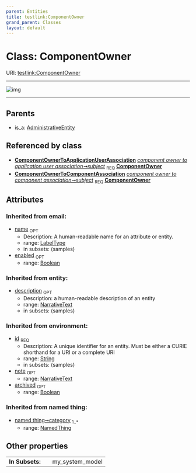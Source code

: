 ```yaml
---
parent: Entities
title: testlink:ComponentOwner
grand_parent: Classes
layout: default
---
```


# Class: ComponentOwner




URI: [testlink:ComponentOwner](https://w3id.org/testlink/vocab/ComponentOwner)


---

![img](http://yuml.me/diagram/nofunky;dir:TB/class/[NamedThing],[ComponentOwnerToComponentAssociation],[ComponentOwnerToApplicationUserAssociation],[ComponentOwnerToApplicationUserAssociation]-%20subject%201..1%3E[ComponentOwner%7Cid(i):string;name(i):label_type%20%3F;enabled(i):boolean%20%3F;archived(i):boolean%20%3F;description(i):narrative_text%20%3F;note(i):narrative_text%20%3F],[ComponentOwnerToComponentAssociation]-%20subject%201..1%3E[ComponentOwner],[AdministrativeEntity]%5E-[ComponentOwner],[AdministrativeEntity])

---


## Parents

 *  is_a: [AdministrativeEntity](AdministrativeEntity.md)

## Referenced by class

 *  **[ComponentOwnerToApplicationUserAssociation](ComponentOwnerToApplicationUserAssociation.md)** *[component owner to application user association➞subject](component_owner_to_application_user_association_subject.md)*  <sub>REQ</sub>  **[ComponentOwner](ComponentOwner.md)**
 *  **[ComponentOwnerToComponentAssociation](ComponentOwnerToComponentAssociation.md)** *[component owner to component association➞subject](component_owner_to_component_association_subject.md)*  <sub>REQ</sub>  **[ComponentOwner](ComponentOwner.md)**

## Attributes


### Inherited from email:

 * [name](name.md)  <sub>OPT</sub>
    * Description: A human-readable name for an attribute or entity.
    * range: [LabelType](types/LabelType.md)
    * in subsets: (samples)
 * [enabled](enabled.md)  <sub>OPT</sub>
    * range: [Boolean](types/Boolean.md)

### Inherited from entity:

 * [description](description.md)  <sub>OPT</sub>
    * Description: a human-readable description of an entity
    * range: [NarrativeText](types/NarrativeText.md)
    * in subsets: (samples)

### Inherited from environment:

 * [id](id.md)  <sub>REQ</sub>
    * Description: A unique identifier for an entity. Must be either a CURIE shorthand for a URI or a complete URI
    * range: [String](types/String.md)
    * in subsets: (samples)
 * [note](note.md)  <sub>OPT</sub>
    * range: [NarrativeText](types/NarrativeText.md)
 * [archived](archived.md)  <sub>OPT</sub>
    * range: [Boolean](types/Boolean.md)

### Inherited from named thing:

 * [named thing➞category](named_thing_category.md)  <sub>1..*</sub>
    * range: [NamedThing](NamedThing.md)

## Other properties

|  |  |  |
| --- | --- | --- |
| **In Subsets:** | | my_system_model |

